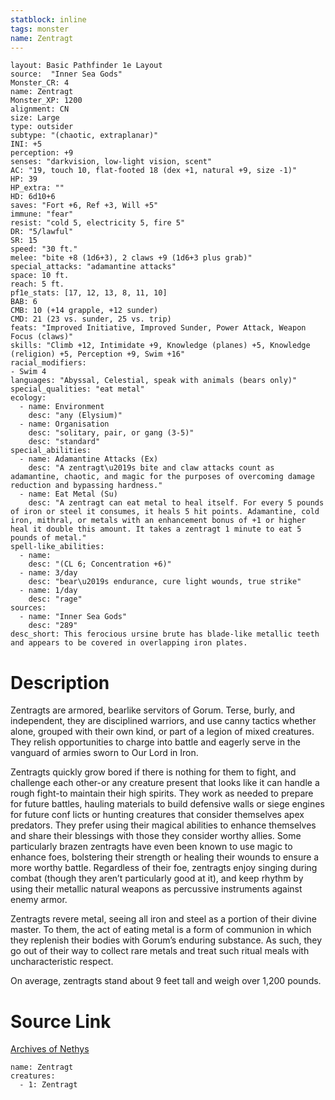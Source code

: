 ```yaml
---
statblock: inline
tags: monster
name: Zentragt
---
```

```statblock
layout: Basic Pathfinder 1e Layout
source:  "Inner Sea Gods"
Monster_CR: 4
name: Zentragt
Monster_XP: 1200
alignment: CN
size: Large
type: outsider
subtype: "(chaotic, extraplanar)"
INI: +5
perception: +9
senses: "darkvision, low-light vision, scent"
AC: "19, touch 10, flat-footed 18 (dex +1, natural +9, size -1)"
HP: 39
HP_extra: ""
HD: 6d10+6
saves: "Fort +6, Ref +3, Will +5"
immune: "fear"
resist: "cold 5, electricity 5, fire 5"
DR: "5/lawful"
SR: 15
speed: "30 ft."
melee: "bite +8 (1d6+3), 2 claws +9 (1d6+3 plus grab)"
special_attacks: "adamantine attacks"
space: 10 ft.
reach: 5 ft.
pf1e_stats: [17, 12, 13, 8, 11, 10]
BAB: 6
CMB: 10 (+14 grapple, +12 sunder)
CMD: 21 (23 vs. sunder, 25 vs. trip)
feats: "Improved Initiative, Improved Sunder, Power Attack, Weapon Focus (claws)"
skills: "Climb +12, Intimidate +9, Knowledge (planes) +5, Knowledge (religion) +5, Perception +9, Swim +16"
racial_modifiers:
- Swim 4
languages: "Abyssal, Celestial, speak with animals (bears only)"
special_qualities: "eat metal"
ecology:
  - name: Environment
    desc: "any (Elysium)"
  - name: Organisation
    desc: "solitary, pair, or gang (3-5)"
    desc: "standard"
special_abilities:
  - name: Adamantine Attacks (Ex)
    desc: "A zentragt\u2019s bite and claw attacks count as adamantine, chaotic, and magic for the purposes of overcoming damage reduction and bypassing hardness."
  - name: Eat Metal (Su)
    desc: "A zentragt can eat metal to heal itself. For every 5 pounds of iron or steel it consumes, it heals 5 hit points. Adamantine, cold iron, mithral, or metals with an enhancement bonus of +1 or higher heal it double this amount. It takes a zentragt 1 minute to eat 5 pounds of metal."
spell-like_abilities:
  - name:
    desc: "(CL 6; Concentration +6)"
  - name: 3/day
    desc: "bear\u2019s endurance, cure light wounds, true strike"
  - name: 1/day
    desc: "rage"
sources:
  - name: "Inner Sea Gods"
    desc: "289"
desc_short: This ferocious ursine brute has blade-like metallic teeth and appears to be covered in overlapping iron plates.
```
# Description
Zentragts are armored, bearlike servitors of Gorum. Terse, burly, and independent, they are disciplined warriors, and use canny tactics whether alone, grouped with their own kind, or part of a legion of mixed creatures. They relish opportunities to charge into battle and eagerly serve in the vanguard of armies sworn to Our Lord in Iron.

Zentragts quickly grow bored if there is nothing for them to fight, and challenge each other-or any creature present that looks like it can handle a rough fight-to maintain their high spirits. They work as needed to prepare for future battles, hauling materials to build defensive walls or siege engines for future conf licts or hunting creatures that consider themselves apex predators. They prefer using their magical abilities to enhance themselves and share their blessings with those they consider worthy allies. Some particularly brazen zentragts have even been known to use magic to enhance foes, bolstering their strength or healing their wounds to ensure a more worthy battle. Regardless of their foe, zentragts enjoy singing during combat (though they aren’t particularly good at it), and keep rhythm by using their metallic natural weapons as percussive instruments against enemy armor.

Zentragts revere metal, seeing all iron and steel as a portion of their divine master. To them, the act of eating metal is a form of communion in which they replenish their bodies with Gorum’s enduring substance. As such, they go out of their way to collect rare metals and treat such ritual meals with uncharacteristic respect.

On average, zentragts stand about 9 feet tall and weigh over 1,200 pounds.
# Source Link
[Archives of Nethys](https://aonprd.com/MonsterDisplay.aspx?ItemName=Zentragt)
```encounter-table
name: Zentragt
creatures:
  - 1: Zentragt
```
